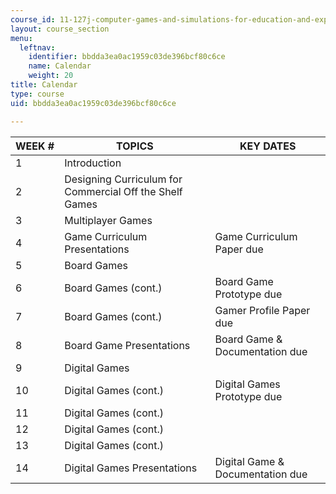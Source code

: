 ```yaml
---
course_id: 11-127j-computer-games-and-simulations-for-education-and-exploration-spring-2015
layout: course_section
menu:
  leftnav:
    identifier: bbdda3ea0ac1959c03de396bcf80c6ce
    name: Calendar
    weight: 20
title: Calendar
type: course
uid: bbdda3ea0ac1959c03de396bcf80c6ce

---
```


| WEEK # | TOPICS | KEY DATES |
| --- | --- | --- |
| 1 | Introduction | &nbsp; |
| 2 | Designing Curriculum for Commercial Off the Shelf Games | &nbsp; |
| 3 | Multiplayer Games | &nbsp; |
| 4 | Game Curriculum Presentations | Game Curriculum Paper due |
| 5 | Board Games | &nbsp; |
| 6 | Board Games (cont.) | Board Game Prototype due |
| 7 | Board Games (cont.) | Gamer Profile Paper due |
| 8 | Board Game Presentations | Board Game & Documentation due |
| 9 | Digital Games | &nbsp; |
| 10 | Digital Games (cont.) | Digital Games Prototype due |
| 11 | Digital Games (cont.) | &nbsp; |
| 12 | Digital Games (cont.) | &nbsp; |
| 13 | Digital Games (cont.) | &nbsp; |
| 14 | Digital Games Presentations | Digital Game & Documentation due